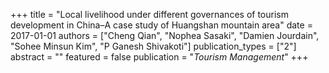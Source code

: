 +++
title = "Local livelihood under different governances of tourism development in China–A case study of Huangshan mountain area"
date = 2017-01-01
authors = ["Cheng Qian", "Nophea Sasaki", "Damien Jourdain", "Sohee Minsun Kim", "P Ganesh Shivakoti"]
publication_types = ["2"]
abstract = ""
featured = false
publication = "*Tourism Management*"
+++

